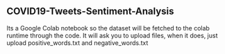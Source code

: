 ## COVID19-Tweets-Sentiment-Analysis

Its a Google Colab notebook so the dataset will be fetched to the colab runtime through the code. It will ask you to upload files, when it does, just upload positive_words.txt and negative_words.txt
